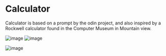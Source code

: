 # Calculator

Calculator is based on a prompt by the odin project,
and also inspired by a Rockwell calculator found in the Computer Museum in Mountain view.


![image](https://user-images.githubusercontent.com/106789729/200208053-9747a6dc-487c-46fa-b0a5-772cb4865191.png)
![image](https://user-images.githubusercontent.com/106789729/200208078-59f7f40c-3be2-4f70-aef0-d86015934f5b.png)

![image](https://user-images.githubusercontent.com/106789729/200208225-5fa6b343-d50b-4292-b92f-652777451f7d.png)
